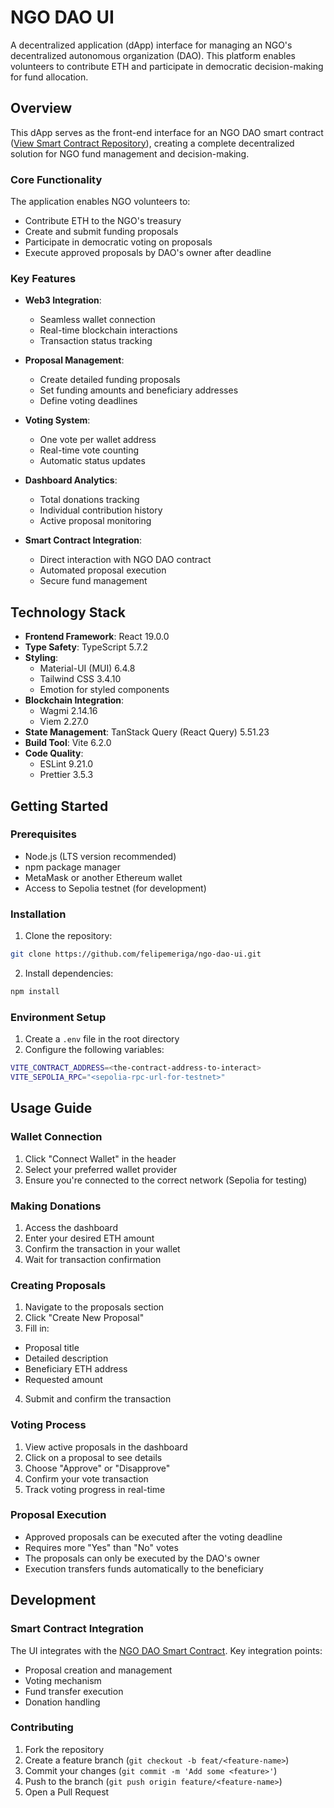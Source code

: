 # NGO DAO UI

A decentralized application (dApp) interface for managing an NGO's decentralized autonomous organization (DAO). This platform enables volunteers to contribute ETH and participate in democratic decision-making for fund allocation.

## Overview

This dApp serves as the front-end interface for an NGO DAO smart contract ([View Smart Contract Repository](https://github.com/felipemeriga/ngo-dao)), creating a complete decentralized solution for NGO fund management and decision-making.

### Core Functionality

The application enables NGO volunteers to:
- Contribute ETH to the NGO's treasury
- Create and submit funding proposals
- Participate in democratic voting on proposals
- Execute approved proposals by DAO's owner after deadline

### Key Features

- **Web3 Integration**:
    - Seamless wallet connection
    - Real-time blockchain interactions
    - Transaction status tracking

- **Proposal Management**:
    - Create detailed funding proposals
    - Set funding amounts and beneficiary addresses
    - Define voting deadlines

- **Voting System**:
    - One vote per wallet address
    - Real-time vote counting
    - Automatic status updates

- **Dashboard Analytics**:
    - Total donations tracking
    - Individual contribution history
    - Active proposal monitoring

- **Smart Contract Integration**:
    - Direct interaction with NGO DAO contract
    - Automated proposal execution
    - Secure fund management

## Technology Stack

- **Frontend Framework**: React 19.0.0
- **Type Safety**: TypeScript 5.7.2
- **Styling**:
    - Material-UI (MUI) 6.4.8
    - Tailwind CSS 3.4.10
    - Emotion for styled components
- **Blockchain Integration**:
    - Wagmi 2.14.16
    - Viem 2.27.0
- **State Management**: TanStack Query (React Query) 5.51.23
- **Build Tool**: Vite 6.2.0
- **Code Quality**:
    - ESLint 9.21.0
    - Prettier 3.5.3

## Getting Started

### Prerequisites

- Node.js (LTS version recommended)
- npm package manager
- MetaMask or another Ethereum wallet
- Access to Sepolia testnet (for development)

### Installation

1. Clone the repository:
```bash
git clone https://github.com/felipemeriga/ngo-dao-ui.git
```

2. Install dependencies:
```bash
npm install
```

### Environment Setup

1. Create a `.env` file in the root directory
2. Configure the following variables:
```bash
VITE_CONTRACT_ADDRESS=<the-contract-address-to-interact>
VITE_SEPOLIA_RPC="<sepolia-rpc-url-for-testnet>"
```

## Usage Guide

### Wallet Connection

1. Click "Connect Wallet" in the header
2. Select your preferred wallet provider
3. Ensure you're connected to the correct network (Sepolia for testing)

### Making Donations

1. Access the dashboard
2. Enter your desired ETH amount
3. Confirm the transaction in your wallet
4. Wait for transaction confirmation

### Creating Proposals

1. Navigate to the proposals section
2. Click "Create New Proposal"
3. Fill in:
  - Proposal title
  - Detailed description
  - Beneficiary ETH address
  - Requested amount
4. Submit and confirm the transaction

### Voting Process

1. View active proposals in the dashboard
2. Click on a proposal to see details
3. Choose "Approve" or "Disapprove"
4. Confirm your vote transaction
5. Track voting progress in real-time

### Proposal Execution

- Approved proposals can be executed after the voting deadline
- Requires more "Yes" than "No" votes
- The proposals can only be executed by the DAO's owner
- Execution transfers funds automatically to the beneficiary

## Development

### Smart Contract Integration

The UI integrates with the [NGO DAO Smart Contract](https://github.com/felipemeriga/ngo-dao). Key integration points:

- Proposal creation and management
- Voting mechanism
- Fund transfer execution
- Donation handling

### Contributing

1. Fork the repository
2. Create a feature branch (`git checkout -b feat/<feature-name>`)
3. Commit your changes (`git commit -m 'Add some <feature>'`)
4. Push to the branch (`git push origin feature/<feature-name>`)
5. Open a Pull Request
